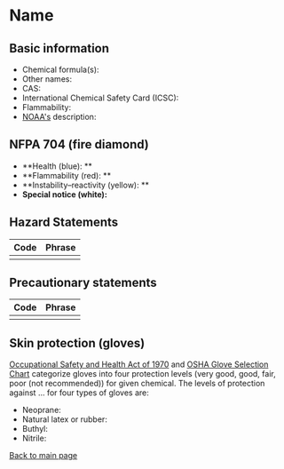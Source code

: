 # Name

## Basic information

- Chemical formula(s): 
- Other names: 
- CAS: 
- International Chemical Safety Card (ICSC): 
- Flammability: 
- [NOAA's](https://cameochemicals.noaa.gov/) description: 

## NFPA 704 (fire diamond)

- **Health (blue): **
- **Flammability (red): **
- **Instability–reactivity (yellow): **
- **Special notice (white):**

## Hazard Statements

| Code | Phrase |
| ---- | ------ |
|      |        |

## Precautionary statements

| Code  | Phrase |
| ----- | ------ |
|       |        |

## Skin protection (gloves)

[Occupational Safety and Health Act of 1970](https://www.osha.gov/sites/default/files/publications/osha3151.pdf) and [OSHA Glove Selection Chart](https://safety.fsu.edu/safety_manual/OSHA%20Glove%20Selection%20Chart.pdf) categorize gloves into four protection levels (very good, good, fair, poor (not recommended)) for given chemical. The levels of protection against ... for four types of gloves are:

- Neoprane: 
- Natural latex or rubber: 
- Buthyl: 
- Nitrile: 

[Back to main page](https://github.com/Global-Health-Engineering/wet-lab-chemicals)
